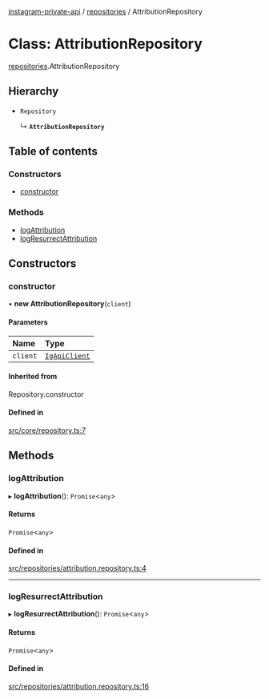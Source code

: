 [instagram-private-api](../../README.md) / [repositories](../../modules/repositories.md) / AttributionRepository

# Class: AttributionRepository

[repositories](../../modules/repositories.md).AttributionRepository

## Hierarchy

- `Repository`

  ↳ **`AttributionRepository`**

## Table of contents

### Constructors

- [constructor](AttributionRepository.md#constructor)

### Methods

- [logAttribution](AttributionRepository.md#logattribution)
- [logResurrectAttribution](AttributionRepository.md#logresurrectattribution)

## Constructors

### constructor

• **new AttributionRepository**(`client`)

#### Parameters

| Name | Type |
| :------ | :------ |
| `client` | [`IgApiClient`](../index/IgApiClient.md) |

#### Inherited from

Repository.constructor

#### Defined in

[src/core/repository.ts:7](https://github.com/Nerixyz/instagram-private-api/blob/4971f34/src/core/repository.ts#L7)

## Methods

### logAttribution

▸ **logAttribution**(): `Promise`<`any`\>

#### Returns

`Promise`<`any`\>

#### Defined in

[src/repositories/attribution.repository.ts:4](https://github.com/Nerixyz/instagram-private-api/blob/4971f34/src/repositories/attribution.repository.ts#L4)

___

### logResurrectAttribution

▸ **logResurrectAttribution**(): `Promise`<`any`\>

#### Returns

`Promise`<`any`\>

#### Defined in

[src/repositories/attribution.repository.ts:16](https://github.com/Nerixyz/instagram-private-api/blob/4971f34/src/repositories/attribution.repository.ts#L16)
